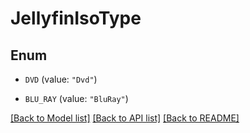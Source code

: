 # JellyfinIsoType

## Enum


* `DVD` (value: `"Dvd"`)

* `BLU_RAY` (value: `"BluRay"`)


[[Back to Model list]](../README.md#documentation-for-models) [[Back to API list]](../README.md#documentation-for-api-endpoints) [[Back to README]](../README.md)


